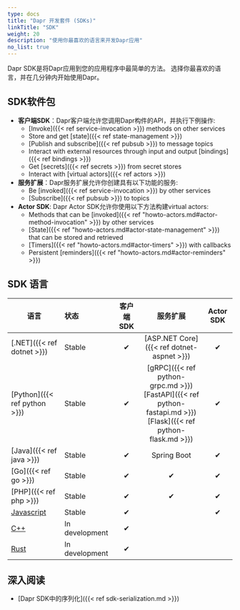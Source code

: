 ```yaml
---
type: docs
title: "Dapr 开发套件 (SDKs)"
linkTitle: "SDK"
weight: 20
description: "使用你最喜欢的语言来开发Dapr应用"
no_list: true
---
```


Dapr SDK是将Dapr应用到您的应用程序中最简单的方法。 选择你最喜欢的语言，并在几分钟内开始使用Dapr。

## SDK软件包

- **客户端SDK**：Dapr客户端允许您调用Dapr构件的API，并执行下例操作:
   - [Invoke]({{< ref service-invocation >}}) methods on other services
   - Store and get [state]({{< ref state-management >}})
   - [Publish and subscribe]({{< ref pubsub >}}) to message topics
   - Interact with external resources through input and output [bindings]({{< ref bindings >}})
   - Get [secrets]({{< ref secrets >}}) from secret stores
   - Interact with [virtual actors]({{< ref actors >}})
- **服务扩展**：Dapr服务扩展允许你创建具有以下功能的服务:
   - Be [invoked]({{< ref service-invocation >}}) by other services
   - [Subscribe]({{< ref pubsub >}}) to topics
- **Actor SDK**: Dapr Actor SDK允许你使用以下方法构建virtual actors:
   - Methods that can be [invoked]({{< ref "howto-actors.md#actor-method-invocation" >}}) by other services
   - [State]({{< ref "howto-actors.md#actor-state-management" >}}) that can be stored and retrieved
   - [Timers]({{< ref "howto-actors.md#actor-timers" >}}) with callbacks
   - Persistent [reminders]({{< ref "howto-actors.md#actor-reminders" >}})

## SDK 语言

| 语言                                           | 状态             | 客户端 SDK |                                                                  服务扩展                                                                   | Actor SDK |
| -------------------------------------------- |:-------------- |:-------:|:---------------------------------------------------------------------------------------------------------------------------------------:|:---------:|
| [.NET]({{< ref dotnet >}})                   | Stable         |    ✔    |                                                [ASP.NET Core]({{< ref dotnet-aspnet >}})                                                |     ✔     |
| [Python]({{< ref python >}})                 | Stable         |    ✔    | [gRPC]({{< ref python-grpc.md >}}) <br />[FastAPI]({{< ref python-fastapi.md >}})<br />[Flask]({{< ref python-flask.md >}}) |     ✔     |
| [Java]({{< ref java >}})                     | Stable         |    ✔    |                                                               Spring Boot                                                               |     ✔     |
| [Go]({{< ref go >}})                         | Stable         |    ✔    |                                                                    ✔                                                                    |     ✔     |
| [PHP]({{< ref php >}})                       | Stable         |    ✔    |                                                                    ✔                                                                    |     ✔     |
| [Javascript](https://github.com/dapr/js-sdk) | Stable         |    ✔    |                                                                                                                                         |     ✔     |
| [C++](https://github.com/dapr/cpp-sdk)       | In development |    ✔    |                                                                                                                                         |           |
| [Rust](https://github.com/dapr/rust-sdk)     | In development |    ✔    |                                                                                                                                         |           |

## 深入阅读

- [Dapr SDK中的序列化]({{< ref sdk-serialization.md >}})
